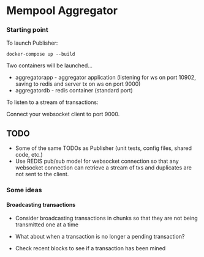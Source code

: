 # Mempool Aggregator

### Starting point
To launch Publisher:

```
docker-compose up --build
```

Two containers will be launched...
* aggregatorapp - aggregator application (listening for ws on port 10902, saving to redis and server tx on ws on port 9000)
* aggregatordb - redis container (standard port)

To listen to a stream of transactions:

Connect your websocket client to port 9000.
    

## TODO
- Some of the same TODOs as Publisher (unit tests, config files, shared code, etc.)
- Use REDIS pub/sub model for websocket connection so that any websocket connection can retrieve a stream of txs and duplicates are not sent to the client.


### Some ideas
#### Broadcasting transactions
- Consider broadcasting transactions in chunks so that they are not being transmitted one at a time


- What about when a transaction is no longer a pending transaction?
- Check recent blocks to see if a transaction has been mined

